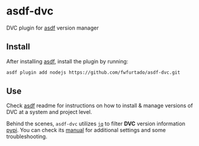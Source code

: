 # asdf-dvc

DVC plugin for [asdf](https://github.com/asdf-vm/asdf) version manager


## Install

After installing [asdf](https://github.com/asdf-vm/asdf), install the plugin by running:

```bash
asdf plugin add nodejs https://github.com/fwfurtado/asdf-dvc.git
```


## Use

Check [asdf](https://github.com/asdf-vm/asdf) readme for instructions on how to install & manage versions of DVC at a system and project level.

Behind the scenes, `asdf-dvc` utilizes [`jq`](https://stedolan.github.io/jq) to filter **DVC** version information [pypi](https://pypi.org/pypi/dvc/json). You can check its [manual](https://stedolan.github.io/jq/manual/) for additional settings and some troubleshooting.

